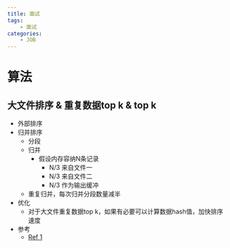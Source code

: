 ```yaml
---
title: 面试
tags:
	- 面试
categories:	
	- JOB
---
```


# 算法

## 大文件排序 & 重复数据top k & top k

- 外部排序
- 归并排序
  - 分段
  - 归并
    - 假设内存容纳N条记录
      - N/3 来自文件一
      - N/3 来自文件二
      - N/3 作为输出缓冲
  - 重复归并，每次归并分段数量减半
- 优化
  - 对于大文件重复数据top k，如果有必要可以计算数据hash值，加快排序速度
- 参考
  - [Ref 1](https://www.cnblogs.com/codeMedita/p/7425291.html)